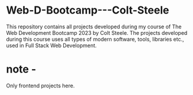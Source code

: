 # Web-D-Bootcamp---Colt-Steele
This repository contains all projects developed during my course of The Web Development Bootcamp 2023 by Colt Steele. The projects developed during this course uses all types of modern software, tools, libraries etc., used in Full Stack Web Development.

# note -
Only frontend projects here.
